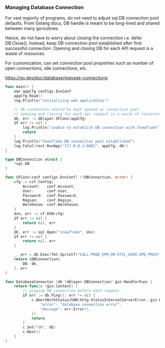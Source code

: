 ### Managing Database Connection

For vast majority of programs, do not need to adjust sql.DB connection pool defaults. From Golang docs, DB handle is meant to be long-lived and shared between many goroutines.

Hence, do not have to worry about closing the connection i.e. defer DB.Close(). Instead, keep DB connection pool established after first successful connection. Opening and closing DB for each API request is a waste of resources.

For customization, can set connection pool properties such as number of open connections, idle connections, etc.

https://go.dev/doc/database/manage-connections

```go
func main() {
	var appCfg configs.EnvConf
	appCfg.Read()
	log.Println("initializing web application")

	// db connection should be kept opened as connection pool
	// opening and closing for each api request is a waste of resources
	db, err := dblayer.SFConn(appCfg)
	if err != nil {
		log.Println("unable to establish DB connection with Snowflake")
		return
	}
	log.Println("Snowflake DB connection pool established")
	log.Fatal(rest.RunApp("127.0.0.1:8082", appCfg, db))
}
```

```go
type DBConnection struct {
	*sql.DB
}

func SFConn(conf configs.EnvConf) (*DBConnection, error) {
	cfg := &sf.Config{
		Account:   conf.Account,
		User:      conf.User,
		Password:  conf.Password,
		Region:    conf.Region,
		Warehouse: conf.Warehouse,
	}
	dsn, err := sf.DSN(cfg)
	if err != nil {
		return nil, err
	}
	db, err := sql.Open("snowflake", dsn)
	if err != nil {
		return nil, err
	}

	_, err = db.Exec(fmt.Sprintf("CALL PROD_EPM_DM.UTIL_USER.UPD_PROXY_USER('%s')", conf.SFProxy))
	return &DBConnection{
		DB: db,
	}, err
}
```

```go
func DatabaseConnector (db *dblayer.DBConnection) gin.HandlerFunc {
	return func(c *gin.Context) {
		// pinging DB connection before each request
		if err := db.Ping(); err != nil {
			c.AbortWithStatusJSON(http.StatusInternalServerError, gin.H{
				"error": "database connection error",
				"message": err.Error(),
			})
			return
		}
		c.Set("db", db)
		c.Next()
	}
}
```
